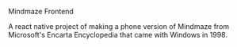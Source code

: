Mindmaze Frontend

A react native project of making a phone version of Mindmaze from Microsoft's Encarta Encyclopedia
that came with Windows in 1998.
